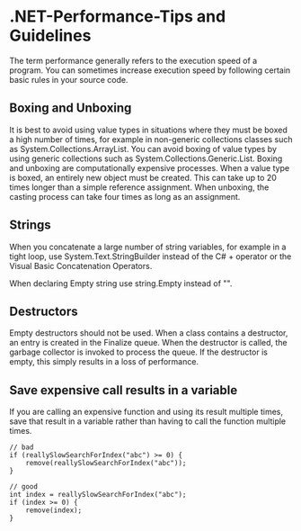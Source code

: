# .NET-Performance-Tips and Guidelines
The term performance generally refers to the execution speed of a program. You can sometimes increase execution speed by following certain basic rules in your source code.

## Boxing and Unboxing
It is best to avoid using value types in situations where they must be boxed a high number of times, for example in non-generic collections classes such as System.Collections.ArrayList. You can avoid boxing of value types by using generic collections such as System.Collections.Generic.List<T>. Boxing and unboxing are computationally expensive processes. When a value type is boxed, an entirely new object must be created. This can take up to 20 times longer than a simple reference assignment. When unboxing, the casting process can take four times as long as an assignment.

## Strings
When you concatenate a large number of string variables, for example in a tight loop, use System.Text.StringBuilder instead of the C# + operator or the Visual Basic Concatenation Operators. 

When declaring Empty string use string.Empty instead of "".

## Destructors
Empty destructors should not be used. When a class contains a destructor, an entry is created in the Finalize queue. When the destructor is called, the garbage collector is invoked to process the queue. If the destructor is empty, this simply results in a loss of performance.

## Save expensive call results in a variable
If you are calling an expensive function and using its result multiple times, save that result in a variable rather than having to call the function multiple times.

````
// bad
if (reallySlowSearchForIndex("abc") >= 0) {
    remove(reallySlowSearchForIndex("abc"));
}

// good
int index = reallySlowSearchForIndex("abc");
if (index >= 0) {
    remove(index);
}
````
